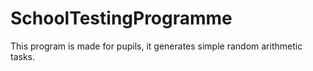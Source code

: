 # SchoolTestingProgramme
This program is made for pupils, it generates simple random arithmetic tasks.
